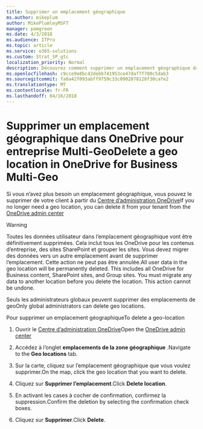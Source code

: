 ```yaml
---
title: Supprimer un emplacement géographique
ms.author: mikeplum
author: MikePlumleyMSFT
manager: pamgreen
ms.date: 4/3/2018
ms.audience: ITPro
ms.topic: article
ms.service: o365-solutions
ms.custom: Strat_SP_gtc
localization_priority: Normal
description: Découvrez comment supprimer un emplacement géographique dans OneDrive pour entreprise Multi-Geo.
ms.openlocfilehash: c9cce9e8bc42debb741953ce47daf7f700c5dab3
ms.sourcegitcommit: fa8a42f093abff9759c33c0902878128f30cafe2
ms.translationtype: MT
ms.contentlocale: fr-FR
ms.lasthandoff: 04/16/2018
---
```

# <a name="delete-a-geo-location-in-onedrive-for-business-multi-geo"></a><span data-ttu-id="b8a03-103">Supprimer un emplacement géographique dans OneDrive pour entreprise Multi-Geo</span><span class="sxs-lookup"><span data-stu-id="b8a03-103">Delete a geo location in OneDrive for Business Multi-Geo</span></span>

<span data-ttu-id="b8a03-104">Si vous n’avez plus besoin un emplacement géographique, vous pouvez le supprimer de votre client à partir du [Centre d’administration OneDrive](https://admin.onedrive.com)</span><span class="sxs-lookup"><span data-stu-id="b8a03-104">If you no longer need a geo location, you can delete it from your tenant from the [OneDrive admin center](https://admin.onedrive.com)</span></span>

> [!WARNING]
> <span data-ttu-id="b8a03-p101">Toutes les données utilisateur dans l’emplacement géographique vont être définitivement supprimées. Cela inclut tous les OneDrive pour les contenus d’entreprise, des sites SharePoint et grouper les sites. Vous devez migrer des données vers un autre emplacement avant de supprimer l’emplacement. Cette action ne peut pas être annulée.</span><span class="sxs-lookup"><span data-stu-id="b8a03-p101">All user data in the geo location will be permanently deleted. This includes all OneDrive for Business content, SharePoint sites, and Group sites. You must migrate any data to another location before you delete the location. This action cannot be undone.</span></span>

<span data-ttu-id="b8a03-109">Seuls les administrateurs globaux peuvent supprimer des emplacements de geo</span><span class="sxs-lookup"><span data-stu-id="b8a03-109">Only global administrators can delete geo locations.</span></span>

<span data-ttu-id="b8a03-110">Pour supprimer un emplacement géographique</span><span class="sxs-lookup"><span data-stu-id="b8a03-110">To delete a geo-location</span></span>

1. <span data-ttu-id="b8a03-111">Ouvrir le [Centre d’administration OneDrive](https://admin.onedrive.com)</span><span class="sxs-lookup"><span data-stu-id="b8a03-111">Open the [OneDrive admin center](https://admin.onedrive.com)</span></span>

2. <span data-ttu-id="b8a03-112">Accédez à l’onglet **emplacements de la zone géographique** .</span><span class="sxs-lookup"><span data-stu-id="b8a03-112">Navigate to the **Geo locations** tab.</span></span>

3. <span data-ttu-id="b8a03-113">Sur la carte, cliquez sur l’emplacement géographique que vous voulez supprimer.</span><span class="sxs-lookup"><span data-stu-id="b8a03-113">On the map, click the geo location that you want to delete.</span></span>

4. <span data-ttu-id="b8a03-114">Cliquez sur **Supprimer l’emplacement**.</span><span class="sxs-lookup"><span data-stu-id="b8a03-114">Click **Delete location**.</span></span>

5. <span data-ttu-id="b8a03-115">En activant les cases à cocher de confirmation, confirmez la suppression.</span><span class="sxs-lookup"><span data-stu-id="b8a03-115">Confirm the deletion by selecting the confirmation check boxes.</span></span>

6. <span data-ttu-id="b8a03-116">Cliquez sur **Supprimer**.</span><span class="sxs-lookup"><span data-stu-id="b8a03-116">Click **Delete**.</span></span>



